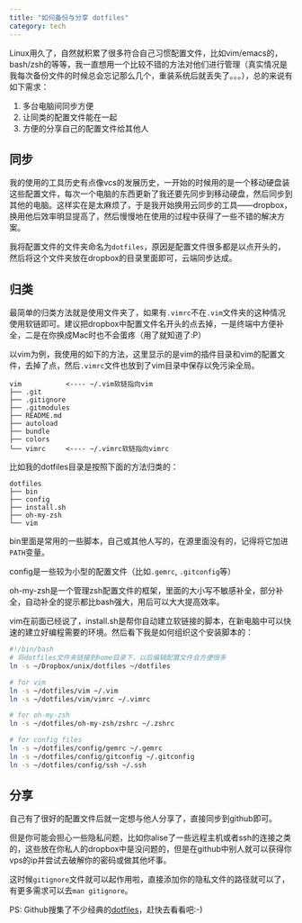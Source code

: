 ```yaml
---
title: "如何备份与分享 dotfiles"
category: tech
---
```


Linux用久了，自然就积累了很多符合自己习惯配置文件，比如vim/emacs的，bash/zsh的等等，我一直想用一个比较不错的方法对他们进行管理（真实情况是我每次备份文件的时候总会忘记那么几个，重装系统后就丢失了。。。），总的来说有如下需求：

1. 多台电脑间同步方便
2. 让同类的配置文件能在一起
3. 方便的分享自己的配置文件给其他人

同步
----

我的使用的工具历史有点像vcs的发展历史，一开始的时候用的是一个移动硬盘装这些配置文件，每次一个电脑的东西更新了我还要先同步到移动硬盘，然后同步到其他的电脑。这样实在是太麻烦了，于是我开始换用云同步的工具——dropbox，换用他后效率明显提高了，然后慢慢地在使用的过程中获得了一些不错的解决方案。

我将配置文件的文件夹命名为`dotfiles`，原因是配置文件很多都是以点开头的，然后将这个文件夹放在dropbox的目录里面即可，云端同步达成。

归类
----

最简单的归类方法就是使用文件夹了，如果有`.vimrc`不在`.vim`文件夹的这种情况使用软链即可。建议把dropbox中配置文件名开头的点去掉，一是终端中方便补全，二是在你换成Mac时也不会蛋疼（用了就知道了:P）

以vim为例，我使用的如下的方法，这里显示的是vim的插件目录和vim的配置文件，去掉了点，然后`.vimrc`文件也放到了vim目录中保存以免污染全局。

```
vim           <---- ~/.vim软链指向vim
├── .git
├── .gitignore
├── .gitmodules
├── README.md
├── autoload
├── bundle
├── colors
└── vimrc     <---- ~/.vimrc软链指向vimrc
```

比如我的dotfiles目录是按照下面的方法归类的：

```
dotfiles
├── bin
├── config
├── install.sh
├── oh-my-zsh
└── vim
```

bin里面是常用的一些脚本，自己或其他人写的，在源里面没有的，记得将它加进`PATH`变量。

config是一些较为小型的配置文件（比如`.gemrc`, `.gitconfig`等）

oh-my-zsh是一个管理zsh配置文件的框架，里面的大小写不敏感补全，部分补全，自动补全的提示都比bash强大，用后可以大大提高效率。

vim在前面已经说了，install.sh是帮你自动建立软链接的脚本，在新电脑中可以快速的建立好编程需要的环境。然后看下我是如何组织这个安装脚本的：

``` bash
#!/bin/bash
# 将dotfiles文件夹链接到home目录下，以后编辑配置文件会方便很多
ln -s ~/Dropbox/unix/dotfiles ~/dotfiles

# for vim
ln -s ~/dotfiles/vim ~/.vim
ln -s ~/dotfiles/vim/vimrc ~/.vimrc

# for oh-my-zsh
ln -s ~/dotfiles/oh-my-zsh/zshrc ~/.zshrc

# for config files
ln -s ~/dotfiles/config/gemrc ~/.gemrc
ln -s ~/dotfiles/config/gitconfig ~/.gitconfig
ln -s ~/dotfiles/config/ssh ~/.ssh
```

分享
----

自己有了很好的配置文件后就一定想与他人分享了，直接同步到github即可。

但是你可能会担心一些隐私问题，比如你alise了一些远程主机或者ssh的连接之类的，这些放在你私人的dropbox中是没问题的，但是在github中别人就可以获得你vps的ip并尝试去破解你的密码或做其他坏事。

这时候`gitignore`文件就可以起作用啦，直接添加你的隐私文件的路径就可以了，有更多需求可以去`man gitignore`。

PS: Github搜集了不少经典的[dotfiles](http://dotfiles.github.com/)，赶快去看看吧:-)

